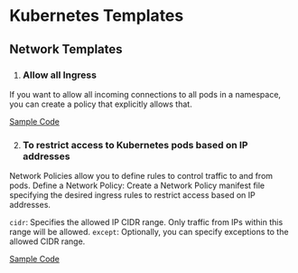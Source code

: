 # Kubernetes Templates

## Network Templates

1. ### Allow all Ingress

If you want to allow all incoming connections to all pods in a namespace, you can create a policy that explicitly allows that.

[Sample Code](./Network/allow_all_ingress.yml)

2. ### To restrict access to Kubernetes pods based on IP addresses

Network Policies allow you to define rules to control traffic to and from pods.
Define a Network Policy: Create a Network Policy manifest file specifying the desired ingress rules to restrict access based on IP addresses.

`cidr`: Specifies the allowed IP CIDR range. Only traffic from IPs within this range will be allowed.
`except`: Optionally, you can specify exceptions to the allowed CIDR range.

[Sample Code](./Network/restrict_pods_based_on_ip_address.yml)
